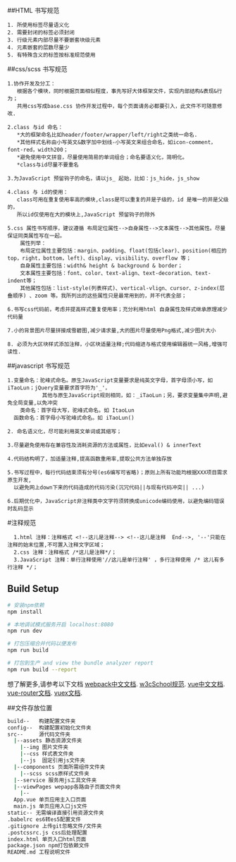 ##HTML 书写规范

```
1. 所使用标签尽量语义化
2. 需要封闭的标签必须封闭
3. 行级元素内部尽量不要嵌套块级元素
4. 元素嵌套的层数尽量少
5. 有特殊含义的标签按标准规范使用
```
##css/scss 书写规范

```
1.协作开发及分工：
   根据各个模块，同时根据页面相似程度，事先写好大体框架文件，实现内部结构&表现&行为；
   共用css写成base.css 协作开发过程中，每个页面请务必都要引入，此文件不可随意修改.

2.class 与id 命名：
   *大的框架命名比如header/footer/wrapper/left/right之类统一命名.
   *其他样式名称由小写英文&数字加中划线-小写英文来组合命名，如icon-comment，font-red，width200；
   *避免使用中文拼音，尽量使用简易的单词组合；命名要语义化，简明化。
   *class与id尽量不要重名

3.为JavaScript 预留钩子的命名，请以js_ 起始，比如：js_hide，js_show

4.class 与 id的使用：
   class可用在重复使用率高的模块,class是可以重复的并是子级的，id 是唯一的并是父级的，
   所以id仅使用在大的模块上,JavaScript 预留钩子的除外

5.css 属性书写顺序，建议遵循 布局定位属性-->自身属性-->文本属性-->其他属性。尽量保证同类属性写在一起。
    属性列举：
    布局定位属性主要包括：margin、padding、float(包括clear)、position(相应的top，right，bottom，left)、display、visibility、overflow 等；
    自身属性主要包括：width& height & background & border；
    文本属性主要包括：font、color、text-align、text-decoration、text-indent等；
    其他属性包括：list-style(列表样式)、vertical-vlign、cursor、z-index(层叠顺序) 、zoom 等。我所列出的这些属性只是最常用到的，并不代表全部；

6.书写css代码前，考虑并提高样式重复使用率；充分利用html 自身属性及样式继承原理减少代码量

7.小的背景图片尽量拼接成雪碧图,减少请求量,大的图片尽量使用Png格式,减少图片大小

8. 必须为大区块样式添加注释，小区块适量注释;代码缩进与格式使用编辑器统一风格,增强可读性.
```

##javascript 书写规范

```
1.变量命名：驼峰式命名。原生JavaScript变量要求是纯英文字母，首字母须小写，如iTaoLun；jQuery变量要求首字符为'_'，
           其他与原生JavaScript规则相同，如：_iTaoLun；另，要求变量集中声明,避免全局变量,以免冲突
    类命名：首字母大写，驼峰式命名。如 ItaoLun
  函数命名：首字母小写驼峰式命名。如 iTaoLun()

2. 命名语义化，尽可能利用英文单词或其缩写；

3.尽量避免使用存在兼容性及消耗资源的方法或属性，比如eval() & innerText

4.代码结构明了，加适量注释,提高函数重用率,提取公共方法单独存放

5.书写过程中，每行代码结束须有分号(es6编写可省略)；原则上所有功能均根据XXX项目需求原生开发, 
  以避免网上down下来的代码造成的代码污染(沉冗代码||与现有代码冲突|| ...)

6.后期优化中，JavaScript非注释类中文字符须转换成unicode编码使用，以避免编码错误时乱码显示

```

#注释规范
```
  1.html 注释：注释格式 <!--这儿是注释--> <!--这儿是注释  End-->, '--'只能在注释的始末位置,不可置入注释文字区域；
  2.css 注释：注释格式 /*这儿是注释*/；
  3.JavaScript 注释：单行注释使用'//这儿是单行注释' ，多行注释使用 /* 这儿有多行注释 */；
```

## Build Setup

``` bash
# 安装npm依赖
npm install

# 本地调试模式服务开启 localhost:8080
npm run dev

# 打包压缩合并代码以便发布
npm run build

# 打包到生产 and view the bundle analyzer report
npm run build --report
```
想了解更多,请参考以下文档
[webpack中文文档](https://doc.webpack-china.org/configuration/).
[w3cSchool规范](http://www.w3school.com.cn/html5/index.asp).
[vue中文文档](https://cn.vuejs.org/v2/api/).
[vue-router文档](https://router.vuejs.org/zh-cn/).
[vuex文档](https://vuex.vuejs.org/zh-cn/).

##文件存放位置

``` bash
build--   构建配置文件夹
config--  构建配置初始化文件夹
src--     源代码文件夹
  |--assets 静态资源文件夹
    |--img 图片文件夹
    |--css 样式表文件夹
    |--js  固定引用js文件夹
  |--components 页面所需组件文件夹
    |--scss scss原样式文件夹
  |--service 服务用js工具文件夹
  |--viewPages wepapp各路由子页面文件夹
    |--
  App.vue 单页应用主入口页面
  main.js 单页应用入口js文件
static-- 无需编译直接引用资源文件夹
.babelrc es6转es5配置文件
.gitignore 上传git忽略文件/文件夹
.postcssrc.js css后处理配置
index.html 单页入口html页面
package.json npm打包依赖文件
README.md 工程说明文件
```
